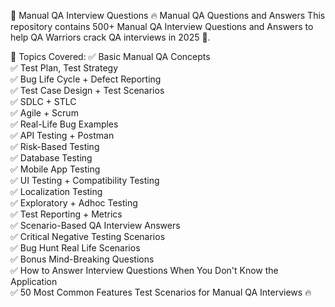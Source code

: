 📄 Manual QA Interview Questions
🔥 Manual QA Questions and Answers
This repository contains 500+ Manual QA Interview Questions and Answers to help QA Warriors crack QA interviews in 2025 🚀.

📌 Topics Covered:
✅ Basic Manual QA Concepts  
✅ Test Plan, Test Strategy  
✅ Bug Life Cycle + Defect Reporting  
✅ Test Case Design + Test Scenarios  
✅ SDLC + STLC  
✅ Agile + Scrum  
✅ Real-Life Bug Examples  
✅ API Testing + Postman  
✅ Risk-Based Testing  
✅ Database Testing  
✅ Mobile App Testing  
✅ UI Testing + Compatibility Testing  
✅ Localization Testing  
✅ Exploratory + Adhoc Testing  
✅ Test Reporting + Metrics  
✅ Scenario-Based QA Interview Answers  
✅ Critical Negative Testing Scenarios  
✅ Bug Hunt Real Life Scenarios  
✅ Bonus Mind-Breaking Questions  
✅ How to Answer Interview Questions When You Don't Know the Application  
✅ 50 Most Common Features Test Scenarios for Manual QA Interviews 🔥  
